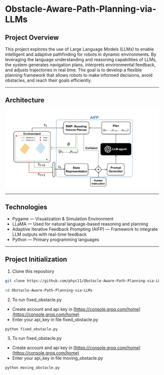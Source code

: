 # Obstacle-Aware-Path-Planning-via-LLMs

## Project Overview

This project explores the use of Large Language Models (LLMs) to enable intelligent and adaptive pathfinding for robots in dynamic environments. By leveraging the language understanding and reasoning capabilities of LLMs, the system generates navigation plans, interprets environmental feedback, and adjusts trajectories in real time. The goal is to develop a flexible planning framework that allows robots to make informed decisions, avoid obstacles, and reach their goals efficiently.

---

## Architecture

![Architecture](images/Architecture.png)

---

## Technologies

- Pygame — Visualization & Simulation Environment
- LLaMA — Used for natural language-based reasoning and planning
- Adaptive Iterative Feedback Prompting (AIFP) — Framework to integrate LLM outputs with real-time feedback
- Python — Primary programming languages

---

## Project Initialization

1. Clone this repository

```bash
git clone https://github.com/phyc11/Obstacle-Aware-Path-Planning-via-LLMs.git
```

```bash
cd Obstacle-Aware-Path-Planning-via-LLMs
```

2. To run fixed_obstacle.py

- Create account and api key in [https://console.groq.com/home](https://console.groq.com/home)
- Enter your api_key in file fixed_obstacle.py

```bash
python fixed_obstacle.py
```

3. To run fixed_obstacle.py

- Create account and api key in [https://console.groq.com/home](https://console.groq.com/home)
- Enter your api_key in file moving_obstacle.py

```bash
python moving_obstacle.py
```
